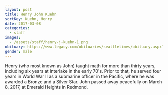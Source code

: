 ```yaml
---
layout: post
title: Henry John Kuehn
sortKey: Kuehn, Henry
date: 2017-03-08
categories:
  - staff
images:
  - /assets/staff/henry-j-kuehn-1.png
obituary: https://www.legacy.com/obituaries/seattletimes/obituary.aspx?pid=184483985
gender: male
---
```

Henry (who most known as John) taught math for more than thirty years, including six years at Interlake in the early 70's.  Prior to that, he served four years in World War II as a submarine officer in the Pacific, where he was awarded a Bronze and a Silver Star. John passed away peacefully on March 8, 2017, at Emerald Heights in Redmond.
